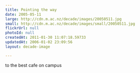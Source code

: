 ```yaml
---
title: Pointing the way
date: 2005-05-11
large: http://cdn.m.ac.nz/decade/images/20050511.jpg
small: http://cdn.m.ac.nz/decade/images/small/20050511.jpg
flickrUrl: null
photoId: null
createdAt: 2011-01-30 11:07:18.59733
updatedAt: 2006-01-02 23:09:56
layout: decade-image

---
```

to the best cafe on campus
